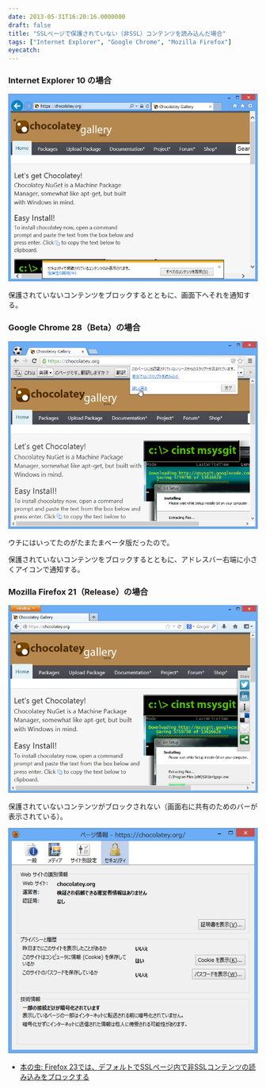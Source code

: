 ```yaml
---
date: 2013-05-31T16:20:16.0000000
draft: false
title: "SSLページで保護されていない（非SSL）コンテンツを読み込んだ場合"
tags: ["Internet Explorer", "Google Chrome", "Mozilla Firefox"]
eyecatch: 
---
```


<div class="section">
<h3>Internet Explorer 10 の場合</h3>
<p><span itemscope itemtype="http://schema.org/Photograph"><img src="20130531160832.png" alt="f:id:daruyanagi:20130531160832p:plain" title="f:id:daruyanagi:20130531160832p:plain" class="hatena-fotolife" itemprop="image"></span></p><p>保護されていないコンテンツをブロックするとともに、画面下へそれを通知する。</p>

</div>
<div class="section">
<h3>Google Chrome 28（Beta）の場合</h3>
<p><span itemscope itemtype="http://schema.org/Photograph"><img src="20130531160854.png" alt="f:id:daruyanagi:20130531160854p:plain" title="f:id:daruyanagi:20130531160854p:plain" class="hatena-fotolife" itemprop="image"></span></p><p>ウチにはいってたのがたまたまベータ版だったので。</p><p>保護されていないコンテンツをブロックするとともに、アドレスバー右端に小さくアイコンで通知する。</p>

</div>
<div class="section">
<h3>Mozilla Firefox 21（Release）の場合</h3>
<p><span itemscope itemtype="http://schema.org/Photograph"><img src="20130531161019.png" alt="f:id:daruyanagi:20130531161019p:plain" title="f:id:daruyanagi:20130531161019p:plain" class="hatena-fotolife" itemprop="image"></span></p><p>保護されていないコンテンツがブロックされない（画面右に共有のためのバーが表示されている）。</p><p><span itemscope itemtype="http://schema.org/Photograph"><img src="20130531161342.png" alt="f:id:daruyanagi:20130531161342p:plain" title="f:id:daruyanagi:20130531161342p:plain" class="hatena-fotolife" itemprop="image"></span></p>

<ul>
<li><a href="http://cpplover.blogspot.jp/2013/04/firefox-23sslssl.html">&#x672C;&#x306E;&#x866B;: Firefox 23&#x3067;&#x306F;&#x3001;&#x30C7;&#x30D5;&#x30A9;&#x30EB;&#x30C8;&#x3067;SSL&#x30DA;&#x30FC;&#x30B8;&#x5185;&#x3067;&#x975E;SSL&#x30B3;&#x30F3;&#x30C6;&#x30F3;&#x30C4;&#x306E;&#x8AAD;&#x307F;&#x8FBC;&#x307F;&#x3092;&#x30D6;&#x30ED;&#x30C3;&#x30AF;&#x3059;&#x308B;</a></li>
</ul>
</div>